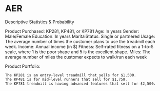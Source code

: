 # AER
Descriptive Statistics &amp; Probability


Product Purchased: 	KP281, KP481, or KP781
Age: 	In years
Gender: 	Male/Female
Education: 	In years
MaritalStatus: 	Single or partnered
Usage: 	The average number of times the customer plans to use the treadmill each week.
Income: 	Annual income (in $)
Fitness: 	Self-rated fitness on a 1-to-5 scale, where 1 is the poor shape and 5 is the excellent shape.
Miles: 	The average number of miles the customer expects to walk/run each week

Product Portfolio:

    The KP281 is an entry-level treadmill that sells for $1,500.
    The KP481 is for mid-level runners that sell for $1,750.
    The KP781 treadmill is having advanced features that sell for $2,500.
